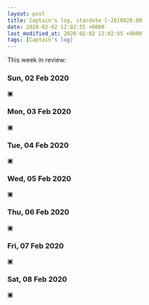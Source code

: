 ```yaml
---
layout: post
title: Captain's log, stardate [-26]0820.00
date: 2020-02-02 12:02:55 +0000
last_modified_at: 2020-02-02 12:02:55 +0000
tags: [Captain's log]
---
```


This week in review:

<!-- more -->

### Sun, 02 Feb 2020
▣

### Mon, 03 Feb 2020
▣

### Tue, 04 Feb 2020
▣

### Wed, 05 Feb 2020
▣

### Thu, 06 Feb 2020
▣

### Fri, 07 Feb 2020
▣

### Sat, 08 Feb 2020
▣
